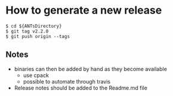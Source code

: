 # How to generate a new release

```
$ cd ${ANTsDirectory}
$ git tag v2.2.0
$ git push origin --tags
```

## Notes
* binaries can then be added by hand as they become available
    * use cpack
    * possible to automate through travis
* Release notes should be added to the Readme.md file 
